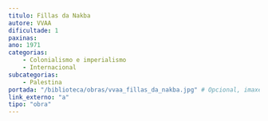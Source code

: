 ```yaml
---
titulo: Fillas da Nakba
autore: VVAA
dificultade: 1
paxinas:
ano: 1971
categorias:
    - Colonialismo e imperialismo
    - Internacional
subcategorias:
    - Palestina
portada: "/biblioteca/obras/vvaa_fillas_da_nakba.jpg" # Opcional, imaxe da portada
link_externo: "a"
tipo: "obra"
---
```

